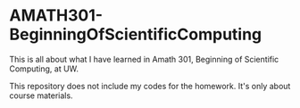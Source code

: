 # AMATH301-BeginningOfScientificComputing
This is all about what I have learned in Amath 301, Beginning of Scientific Computing, at UW.

This repository does not include my codes for the homework. It's only about course materials.
